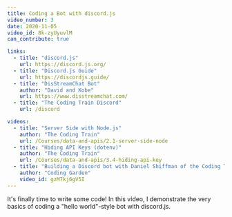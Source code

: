 ```yaml
---
title: Coding a Bot with discord.js
video_number: 3
date: 2020-11-05
video_id: 8k-zyUyuvlM
can_contribute: true

links:
  - title: "discord.js"
    url: https://discord.js.org/
  - title: "Discord.js Guide"
    url: https://discordjs.guide/
  - title: "DisStreamChat Bot"
    author: "David and Kobe"
    url: https://www.disstreamchat.com/
  - title: "The Coding Train Discord"
    url: /discord

videos:
  - title: "Server Side with Node.js"
    author: "The Coding Train"
    url: /Courses/data-and-apis/2.1-server-side-node
  - title: "Hiding API Keys (dotenv)"
    author: "The Coding Train"
    url: /Courses/data-and-apis/3.4-hiding-api-key
  - title: "Building a Discord bot with Daniel Shiffman of the Coding Train"
    author: "Coding Garden"
    video_id: gzM7kj6gV5I
---
```

It's finally time to write some code! In this video, I demonstrate the very basics of coding a "hello world"-style bot with discord.js.
